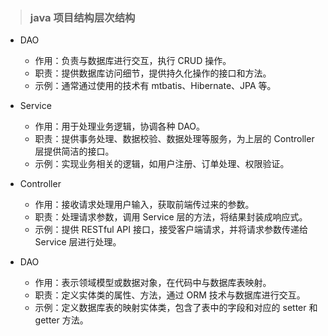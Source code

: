 > ### java 项目结构层次结构

-   DAO

    -   作用：负责与数据库进行交互，执行 CRUD 操作。
    -   职责：提供数据库访问细节，提供持久化操作的接口和方法。
    -   示例：通常通过使用的技术有 mtbatis、Hibernate、JPA 等。

-   Service

    -   作用：用于处理业务逻辑，协调各种 DAO。
    -   职责：提供事务处理、数据校验、数据处理等服务，为上层的 Controller 层提供简洁的接口。
    -   示例：实现业务相关的逻辑，如用户注册、订单处理、权限验证。

-   Controller

    -   作用：接收请求处理用户输入，获取前端传过来的参数。
    -   职责：处理请求参数，调用 Service 层的方法，将结果封装成响应式。
    -   示例：提供 RESTful API 接口，接受客户端请求，并将请求参数传递给 Service 层进行处理。

-   DAO

    -   作用：表示领域模型或数据对象，在代码中与数据库表映射。
    -   职责：定义实体类的属性、方法，通过 ORM 技术与数据库进行交互。
    -   示例：定义数据库表的映射实体类，包含了表中的字段和对应的 setter 和 getter 方法。
